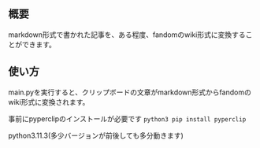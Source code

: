 ## 概要
markdown形式で書かれた記事を、ある程度、fandomのwiki形式に変換することができます。

## 使い方
main.pyを実行すると、クリップボードの文章がmarkdown形式からfandomのwiki形式に変換されます。

事前にpyperclipのインストールが必要です
`python3 pip install pyperclip`

python3.11.3(多少バージョンが前後しても多分動きます)
